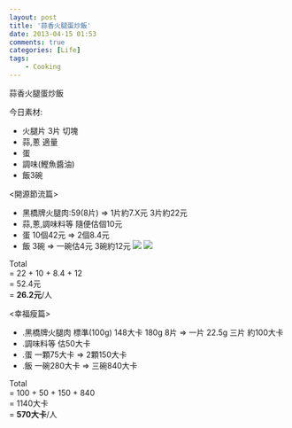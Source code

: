 ```yaml
---
layout: post
title: '蒜香火腿蛋炒飯'
date: 2013-04-15 01:53
comments: true
categories: [Life]
tags:
	- Cooking
---
```



蒜香火腿蛋炒飯

今日素材:

- 火腿片 3片 切塊
- 蒜,蔥 適量
- 蛋
- 調味(鰹魚醬油)
- 飯3碗
<!--more-->


<開源節流篇>   

  
- 黑橋牌火腿肉:59(8片) => 1片約7.X元 
  3片約22元  
- 蒜,蔥,調味料等
  隨便估個10元
- 蛋 
  10個42元 => 2個8.4元
- 飯 3碗 => 一碗估4元
  3碗約12元
![](https://lh5.googleusercontent.com/-CgcXIfEmLas/UdAlsY-J56I/AAAAAAAAAsU/kcVTQ0iE_vQ/w493-h874-no/food_04151.jpg)
![](https://lh4.googleusercontent.com/-ZIclv7KW6CA/UdAls2re20I/AAAAAAAAAsg/lAYEIf3ZGLk/w1296-h731-no/food_04152.jpg)


Total   
= 22 + 10 + 8.4 + 12   
= 52.4元  
= **26.2元**/人  

<幸福瘦篇>  

- .黑橋牌火腿肉
  標準(100g) 148大卡
  180g 8片 => 一片 22.5g
  三片 約100大卡
- .調味料等 
  估50大卡
- .蛋
  一顆75大卡 => 2顆150大卡
- .飯 
  一碗280大卡 => 三碗840大卡

Total   
= 100 + 50 + 150 + 840  
= 1140大卡  
= **570大卡**/人  

